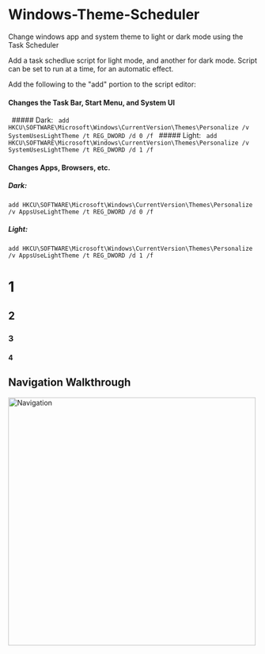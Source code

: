 # Windows-Theme-Scheduler
Change windows app and system theme to light or dark mode using the Task Scheduler

Add a task schedlue script for light mode, and another for dark mode. Script can be set to run at a time, for an automatic effect. <br />

Add the following to the "add" portion to the script editor:<br />


#### Changes the Task Bar, Start Menu, and System UI
&ensp;##### Dark:
&ensp;`add HKCU\SOFTWARE\Microsoft\Windows\CurrentVersion\Themes\Personalize /v SystemUsesLightTheme /t REG_DWORD /d 0 /f`
&ensp;##### Light:
&ensp;`add HKCU\SOFTWARE\Microsoft\Windows\CurrentVersion\Themes\Personalize /v SystemUsesLightTheme /t REG_DWORD /d 1 /f`

#### Changes Apps, Browsers, etc.
##### Dark:
`add HKCU\SOFTWARE\Microsoft\Windows\CurrentVersion\Themes\Personalize /v AppsUseLightTheme /t REG_DWORD /d 0 /f`
##### Light:
`add HKCU\SOFTWARE\Microsoft\Windows\CurrentVersion\Themes\Personalize /v AppsUseLightTheme /t REG_DWORD /d 1 /f`

# 1
## 2
### 3
#### 4
## Navigation Walkthrough

<img src='' title='Navigation' width='500'  />

